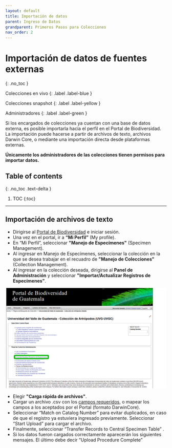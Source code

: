 ```yaml
---
layout: default
title: Importación de datos
parent: Ingreso de Datos
grandparent: Primeros Pasos para Colecciones
nav_order: 2
---
```


# Importación de datos de fuentes externas
{: .no_toc }

<div class="code-example" markdown="1">
Colecciones en vivo
{: .label .label-blue }

Colecciones snapshot
{: .label .label-yellow }

Administradores
{: .label .label-green }

</div>

Si los encargados de colecciones ya cuentan con una base de datos externa, es posible importarla hacia el perfil en el Portal de Biodiversidad. La importación puede hacerse a partir de archivos de texto, archivos Darwin Core, o mediante una importación directa desde plataformas externas.  

**Únicamente los administradores de las colecciones tienen permisos para importar datos.**

## Table of contents
{: .no_toc .text-delta }

1. TOC
{:toc}

---

## Importación de archivos de texto

- Dirigirse al [Portal de Biodiversidad](https://biodiversidad.gt) e iniciar sesión.
- Una vez en el portal, ir a **“Mi Perfil”** (My profile).
- En “Mi Perfil”, seleccionar **"Manejo de Especímenes"** (Specimen Management).
- Al ingresar en Manejo de Especímenes, seleccionar la colección en la que se desea trabajar en el recuadro de **"Manejo de Colecciones"** (Collection Management).
- Al ingresar en la colección deseada, dirigirse al **Panel de Administración** y seleccionar **"Importar/Actualizar Registros de Especímenes"**. 

<img src="https://github.com/GuatemalaPortal/guatemalaportal.github.io/blob/main/static/portal/Importar%20registros.jpg?raw=true" alt="Logo" >


- Elegir **"Carga rápida de archivos"**.
- Cargar un archivo .csv con los [campos requeridos](https://docs.google.com/spreadsheets/d/1umCUAUWjfFIhBObihmrv9zCIyunEb6tK7wB0bm1lCYY/edit#gid=0), o mapear los campos a los aceptados por el Portal (formato DarwinCore). 
- Seleccionar “Match on Catalog Number” para evitar duplicados, en caso de que el registro ya estuviera ingresado previamente. Seleccionar “Start Upload” para cargar el archivo.
- Finalmente, seleccionar “Transfer Records to Central Specimen Table” .
- Si los datos fueron cargados correctamente aparecerán los siguientes mensajes. El último debe decir “Upload Procedure Complete”




